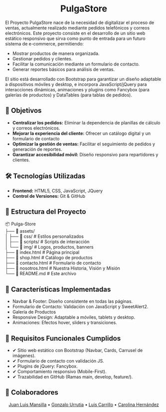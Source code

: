 <h1 align= "center">PulgaStore</h1>
El Proyecto PulgaStore nace de la necesidad de digitalizar el proceso de ventas, actualmente realizado mediante pedidos telefónicos y correos electrónicos. 
Este proyecto consiste en el desarrollo de un sitio web estático responsivo que sirva como punto de entrada para un futuro sistema de e-commerce, permitiendo:

* Mostrar productos de manera organizada.
* Gestionar pedidos y clientes.
* Facilitar la comunicación mediante un formulario de contacto.
* Generar reportes básicos para análisis de ventas.

El sitio está desarrollado con Bootstrap para garantizar un diseño adaptable a dispositivos móviles y desktop, e incorpora JavaScript/jQuery para interacciones dinámicas, animaciones y plugins como Fancybox (para galerías de productos) y DataTables (para tablas de pedidos).

## 🎯 Objetivos
* **Centralizar los pedidos:** Eliminar la dependencia de planillas de cálculo y correos electrónicos.
* **Mejorar la experiencia del cliente:** Ofrecer un catálogo digital y un formulario de contacto 
* **Optimizar la gestión de ventas:** Facilitar el seguimiento de pedidos y generación de reportes.
* **Garantizar accesibilidad móvil:** Diseño responsivo para repartidores y clientes.

## 🛠 Tecnologías Utilizadas
* **Frontend:** HTML5, CSS, JavaScript, JQuery
* **Control de Versiones:** Git & GitHub
	
## 🚀 Estructura del Proyecto

📦 Pulga-Store  
├── 📂 assets/  
│   ├── 📂 css/          # Estilos personalizados  
│   ├── 📂 scripts/      # Scripts de interacción  
│   └── 📂 img/          # Logos, productos, banners  
├── 📜 index.html        # Página principal  
├── 📜 shop.html         # Catálogo de productos  
├── 📜 contacto.html     # Formulario de contacto  
├── 📜 nosotros.html     # Nuestra Historia, Visión y Misión  
└── 📜 README.md         # Este archivo  

## 🎨 Características Implementadas
 - Navbar & Footer: Diseño consistente en todas las páginas.
 - Formulario de Contacto: Validación con JavaScript y SweetAlert2.
 - Galería de Productos
 - Responsive Design: Adaptable a móviles, tablets y desktop.
 - Animaciones: Efectos hover, sliders y transiciones.

## 📌 Requisitos Funcionales Cumplidos
 - ✔ Sitio web estático con Bootstrap (Navbar, Cards, Carrusel de imágenes).
 - ✔ Formulario de contacto con validación JS.
 - ✔ Plugins de jQuery: Fancybox.
 - ✔ Comportamiento responsivo (Mobile-First).
 - ✔ Trazabilidad en GitHub (Ramas main, develop, feature/).

## 👥 Colaboradores
<p align="center">
  <a href="https://github.com/jlmansilla">Juan Luis Mansilla</a> •
  <a href="https://github.com/gurrutia15">Gonzalo Urrutia</a> •
  <a href="https://github.com/lcarrilloq">Luis Carrillo</a> •
  <a href="https://github.com/CaroHernz">Carolina Hernández</a>
</p>
